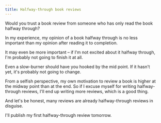 ```yaml
---
title: Halfway-through book reviews
---
```

Would you trust a book review from someone who has only read the book halfway through?

In my experience, my opinion of a book halfway through is no less important than my opinion after reading it to completion. 

It may even be more important – if I'm not excited about it halfway through, I'm probably not going to finish it at all.

Even a slow-burner should have you hooked by the mid point. If it hasn't yet, it's probably not going to change.

From a selfish perspective, my own motivation to review a book is higher at the midway point than at the end. So if I excuse myself for writing halfway-through reviews, I'll end up writing more reviews, which is a good thing.

And let's be honest, many reviews are already halfway-through reviews in disguise.

I'll publish my first halfway-through review tomorrow.